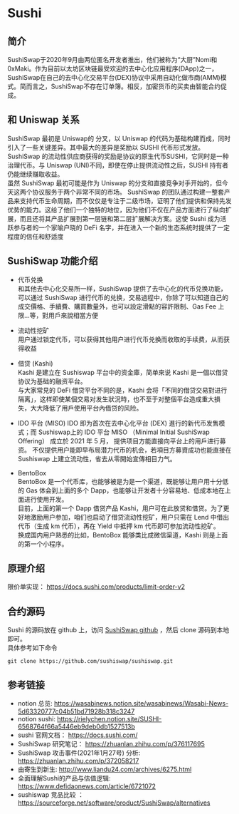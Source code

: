 # Sushi 
## 简介  
SushiSwap于2020年9月由两位匿名开发者推出，他们被称为“大厨”Nomi和0xMaki。作为目前以太坊区块链最受欢迎的去中心化应用程序(DApp)之一，SushiSwap在自己的去中心化交易平台(DEX)协议中采用自动化做市商(AMM)模式。简而言之，SushiSwap不存在订单簿。相反，加密货币的买卖由智能合约促成。  

## 和 Uniswap 关系  
SushiSwap 最初是 Uniswap的 分叉，以 Uniswap 的代码为基础构建而成，同时引入了一些关键差异。其中最大的差异是奖励以 SUSHI 代币形式发放。SushiSwap 的流动性供应商获得的奖励是协议的原生代币SUSHI，它同时是一种治理代币。与 Uniswap (UNI)不同，即使在停止提供流动性之后，SUSHI 持有者仍能继续赚取收益。    
虽然 SushiSwap 最初可能是作为 Uniswap 的分支和直接竞争对手开始的，但今天这两个协议服务于两个非常不同的市场。 SushiSwap 的团队通过构建一整套产品来支持代币生命周期，而不仅仅是专注于二级市场，证明了他们提供和保持先发优势的能力。这给了他们一个独特的地位，因为他们不仅在产品方面进行了纵向扩展，而且还将其产品扩展到第一层链和第二层扩展解决方案。这使 Sushi 成为活跃参与者的一个家喻户晓的 DeFi 名字，并在进入一个新的生态系统时提供了一定程度的信任和舒适度

## SushiSwap 功能介绍 
- 代币兑换  
和其他去中心化交易所一样，SushiSwap 提供了去中心化的代币兑换功能，可以通过 SushiSwap 进行代币的兑换，交易過程中，你除了可以知道自己的成交價格、手續費、購買數量外，也可以設定滑點的容許限制、Gas Fee 上限…等，對用戶來說相當方便  

- 流动性挖矿  
用户通过锁定代币，可以获得其他用户进行代币兑换而收取的手续费，从而获得收益 

- 借贷 (Kashi)  
Kashi 是建立在 Sushiswap 平台中的资金庫，简单來说 Kashi 是一個以借贷协议为基础的融资平台。  
与大家常見的 DeFi 借贷平台不同的是，Kashi 会将「不同的借贷交易對进行隔离」，这样即使某個交易对发生狀況時，也不至于对整個平台造成重大損失，大大降低了用戶使用平台內借贷的风险。 

- IDO 平台 (MISO) 
IDO 即为首次在去中心化平台 (DEX) 進行的新代币发售模式；而 Sushiswap上的 IDO 平台 MISO （Minimal Initial SushiSwap Offering） 成立於 2021 年 5 月， 提供项目方能直接向平台上的用戶进行募资。 
不仅提供用户能即早布局潜力代币的机会，若項目方募資成功也能直接在 Sushiswap 上建立流动性，省去从零開始宣傳相目力气。  

- BentoBox  
BentoBox 是一个代币库，也能够被是为是一个渠道，既能够让用户用十分低的 Gas 体会到上面的多个 Dapp，也能够让开发者十分容易地、低成本地在上面进行使用开发。  
目前，上面的第一个 Dapp 借贷产品 Kashi，用户可在此放贷和借贷。为了更好地激励用户参加，咱们也启动了借贷流动性挖矿，用户只需在 Lend 中借出代币（生成 km 代币），再在 Yield 中抵押 km 代币即可参加流动性挖矿。  
换成国内用户熟悉的比如，BentoBox 能够类比成微信渠道，Kashi 则是上面的第一个小程序。 

## 原理介绍  
限价单实现： https://docs.sushi.com/products/limit-order-v2

## 合约源码  
Sushi 的源码放在 github 上，访问 [SushiSwap github](https://github.com/sushiswap/sushiswap) ，然后 clone 源码到本地即可。  
具体参考如下命令 

```shell
git clone https://github.com/sushiswap/sushiswap.git 
```

## 参考链接
- notion 总览: https://wasabinews.notion.site/wasabinews/Wasabi-News-5d63320777c04b51bd71928b318c3247     
- notion sushi: https://rielychen.notion.site/SUSHI-6568764f66a5446eb9deb0db1527513b  
- sushi 官网文档： https://docs.sushi.com/   
- SushiSwap 研究笔记： https://zhuanlan.zhihu.com/p/376117695   
- SushiSwap 攻击事件(2021年1月27号) 分析: https://zhuanlan.zhihu.com/p/372058217  
- 由寄生到新生: http://www.liandu24.com/archives/6275.html  
- 全面理解Sushi的产品与估值逻辑: https://www.defidaonews.com/article/6721072  
- sushiswap 竞品比较 ： https://sourceforge.net/software/product/SushiSwap/alternatives   


